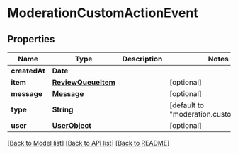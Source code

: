 # ModerationCustomActionEvent

## Properties
Name | Type | Description | Notes
------------ | ------------- | ------------- | -------------
**createdAt** | **Date** |  | 
**item** | [**ReviewQueueItem**](ReviewQueueItem.md) |  | [optional] 
**message** | [**Message**](Message.md) |  | [optional] 
**type** | **String** |  | [default to "moderation.custom_action"]
**user** | [**UserObject**](UserObject.md) |  | [optional] 

[[Back to Model list]](../README.md#documentation-for-models) [[Back to API list]](../README.md#documentation-for-api-endpoints) [[Back to README]](../README.md)


